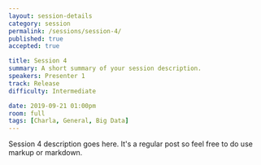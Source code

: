 ```yaml
---
layout: session-details
category: session
permalink: /sessions/session-4/
published: true
accepted: true

title: Session 4
summary: A short summary of your session description.
speakers: Presenter 1
track: Release
difficulty: Intermediate

date: 2019-09-21 01:00pm
room: full
tags: [Charla, General, Big Data]
---
```


Session 4 description goes here. It's a regular post so feel free to do use markup or markdown.
